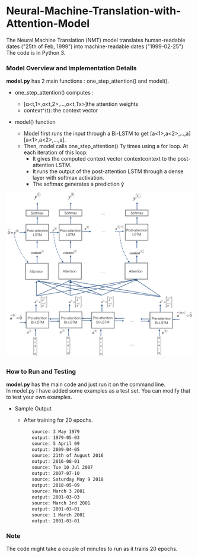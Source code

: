 # Neural-Machine-Translation-with-Attention-Model
The Neural Machine Translation (NMT) model translates human-readable dates ("25th of Feb, 1999") into machine-readable dates ("1999-02-25") </br>
The code is in Python 3. </br>



### Model Overview and Implementation Details
**model.py** has 2 main functions : one_step_attention() and model(). </br>
* one_step_attention() computes : </br> 
    * [α<t,1>,α<t,2>,...,α<t,Tx>]the attention weights </br>
    * context^⟨t⟩: the context vector </br >

* model() function </br>
   * Model first runs the input through a Bi-LSTM to get [a<1>,a<2>,...,a<Tx>][a<1>,a<2>,...,a<Tx>].
   * Then, model calls one_step_attention() Ty times using a for loop. At each iteration of this loop:
       * It gives the computed context vector context<t>context<t> to the post-attention LSTM.
       * It runs the output of the post-attention LSTM through a dense layer with softmax activation.
       * The softmax generates a prediction ŷ 
  
  
![ntm](readme_images/attn_model.png)

### How to Run and Testing
**model.py** has the main code and just run it on the command line. </br>
In model.py I have added some examples as a test set. You can modify that to test your own examples. </br>

* Sample Output 
   * After training for 20 epochs. </br>
   
            source: 3 May 1979
            output: 1979-05-03
            source: 5 April 09
            output: 2009-04-05
            source: 21th of August 2016
            output: 2016-08-01
            source: Tue 10 Jul 2007
            output: 2007-07-10
            source: Saturday May 9 2018
            output: 2018-05-09
            source: March 3 2001
            output: 2001-03-03
            source: March 3rd 2001
            output: 2001-03-01
            source: 1 March 2001
            output: 2001-03-01



### Note
The code might take a couple of minutes to run as it trains 20 epochs. </br>
